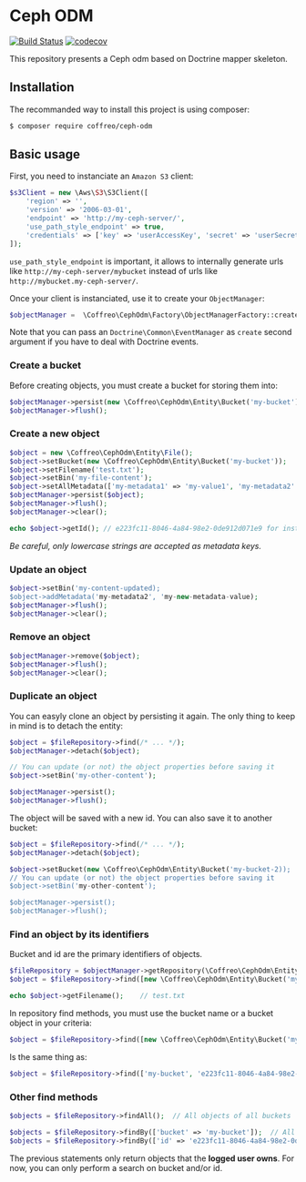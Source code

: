 # Ceph ODM
[![Build Status](https://travis-ci.org/Coffreo/ceph-odm.svg?branch=master)](https://travis-ci.org/Coffreo/ceph-odm)
[![codecov](https://codecov.io/gh/Coffreo/ceph-odm/branch/master/graph/badge.svg)](https://codecov.io/gh/Coffreo/ceph-odm)

This repository presents a Ceph odm based on Doctrine mapper skeleton.

## Installation
The recommanded way to install this project is using composer:
```bash
$ composer require coffreo/ceph-odm
```

## Basic usage

First, you need to instanciate an `Amazon S3` client:
```php
$s3Client = new \Aws\S3\S3Client([
    'region' => '',
    'version' => '2006-03-01',
    'endpoint' => 'http://my-ceph-server/',
    'use_path_style_endpoint' => true,
    'credentials' => ['key' => 'userAccessKey', 'secret' => 'userSecretKey']
]);
```
`use_path_style_endpoint` is important, it allows to internally generate urls like `http://my-ceph-server/mybucket` instead of urls like `http://mybucket.my-ceph-server/`.

Once your client is instanciated, use it to create your `ObjectManager`:

```php
$objectManager =  \Coffreo\CephOdm\Factory\ObjectManagerFactory::create($s3Client);
```

Note that you can pass an `Doctrine\Common\EventManager` as `create` second argument if you have to deal with Doctrine events.

### Create a bucket
Before creating objects, you must create a bucket for storing them into:
```php
$objectManager->persist(new \Coffreo\CephOdm\Entity\Bucket('my-bucket'));
$objectManager->flush();
```

### Create a new object
```php
$object = new \Coffreo\CephOdm\Entity\File();
$object->setBucket(new \Coffreo\CephOdm\Entity\Bucket('my-bucket'));
$object->setFilename('test.txt');
$object->setBin('my-file-content');
$object->setAllMetadata(['my-metadata1' => 'my-value1', 'my-metadata2' => 'my-value2']);
$objectManager->persist($object);
$objectManager->flush();
$objectManager->clear();

echo $object->getId(); // e223fc11-8046-4a84-98e2-0de912d071e9 for instance since object is stored
```

*Be careful, only lowercase strings are accepted as metadata keys.*

### Update an object
```php
$object->setBin('my-content-updated);
$object->addMetadata('my-metadata2', 'my-new-metadata-value);
$objectManager->flush();
$objectManager->clear();
```

### Remove an object
```php
$objectManager->remove($object);
$objectManager->flush();
$objectManager->clear();
```

### Duplicate an object
You can easyly clone an object by persisting it again. The only thing to keep in mind is to detach the entity:
```php
$object = $fileRepository->find(/* ... */);
$objectManager->detach($object);

// You can update (or not) the object properties before saving it
$object->setBin('my-other-content');

$objectManager->persist();
$objectManager->flush();
```
The object will be saved with a new id. You can also save it to another bucket:
```php
$object = $fileRepository->find(/* ... */);
$objectManager->detach($object);

$object->setBucket(new \Coffreo\CephOdm\Entity\Bucket('my-bucket-2));
// You can update (or not) the object properties before saving it
$object->setBin('my-other-content');

$objectManager->persist();
$objectManager->flush();
```

### Find an object by its identifiers
Bucket and id are the primary identifiers of objects.
```php
$fileRepository = $objectManager->getRepository(\Coffreo\CephOdm\Entity\File::class);
$object = $fileRepository->find([new \Coffreo\CephOdm\Entity\Bucket('my-bucket'), 'e223fc11-8046-4a84-98e2-0de912d071e9']);

echo $object->getFilename();    // test.txt
```
In repository find methods, you must use the bucket name or a bucket object in your criteria:
```php
$object = $fileRepository->find([new \Coffreo\CephOdm\Entity\Bucket('my-bucket'), 'e223fc11-8046-4a84-98e2-0de912d071e9']);
```
Is the same thing as:
```php
$object = $fileRepository->find(['my-bucket', 'e223fc11-8046-4a84-98e2-0de912d071e9']);
```

### Other find methods
```php
$objects = $fileRepository->findAll();  // All objects of all buckets

$objects = $fileRepository->findBy(['bucket' => 'my-bucket']);  // All objects of the bucket
$objects = $fileRepository->findBy(['id' => 'e223fc11-8046-4a84-98e2-0de912d071e9']); // All objects in any bucket of the given id
```
The previous statements only return objects that the **logged user owns**. For now, you can only perform a search on bucket and/or id.

